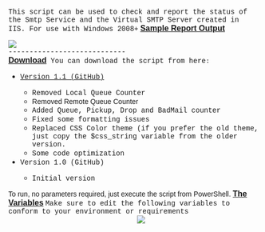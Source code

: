 <span style="font-family: Courier New, Courier, monospace;">This script can be used to check and report the status of the Smtp Service and the Virtual SMTP Server created in IIS. For use with Windows 2008+</span>
<span style="font-family: Courier New, Courier, monospace;"><span style="font-family: &quot;verdana&quot; , sans-serif;">
</span> <span style="font-family: &quot;verdana&quot; , sans-serif;">
</span> <u><span style="font-size: medium;"><b><span style="font-family: &quot;verdana&quot; , sans-serif;">Sample Report Output</span></b></span></u></span>
<div class="separator" style="clear: both; text-align: center;">
</div>
<div class="separator" style="clear: both; text-align: center;">
</div>
<span style="font-family: Courier New, Courier, monospace;"><span style="font-family: &quot;verdana&quot; , sans-serif;">
</span> </span>
<div class="separator" style="clear: both; text-align: center;">
</div>
<div class="separator" style="clear: both; text-align: center;">
</div>
<span style="font-family: Courier New, Courier, monospace;"><span style="font-family: &quot;verdana&quot; , sans-serif;"></span>
</span> <div class="separator" style="clear: both; text-align: center;">
</div>
<span style="font-family: Courier New, Courier, monospace;"><span style="font-family: &quot;verdana&quot; , sans-serif;"><a href="http://2.bp.blogspot.com/-q3QUhe4OrG8/VvvnB61ZxnI/AAAAAAAAAl0/ymeg-mZorGAxeEbGi08vr2A-19A_mC85w/s1600/report_sample.PNG" imageanchor="1"><img border="0" src="https://2.bp.blogspot.com/-q3QUhe4OrG8/VvvnB61ZxnI/AAAAAAAAAl0/ymeg-mZorGAxeEbGi08vr2A-19A_mC85w/s1600/report_sample.PNG" /></a></span> </span>
<div class="separator" style="clear: both; text-align: center;">
</div>
<span style="font-family: Courier New, Courier, monospace;">----------------------------</span>
<div class="separator" style="clear: both; text-align: center;">
</div>
<span style="font-family: Courier New, Courier, monospace;"><span style="font-family: &quot;verdana&quot; , sans-serif;">
</span> <span style="font-family: &quot;verdana&quot; , sans-serif; font-size: medium;"><u><b><span style="font-family: &quot;trebuchet ms&quot; , sans-serif;">Download</span></b></u>&nbsp;</span></span>
<span style="font-family: Courier New, Courier, monospace;">You can download the script from here<span style="font-size: small;">:</span></span>
<span style="font-family: Courier New, Courier, monospace;"><span style="font-family: &quot;verdana&quot; , sans-serif;">
</span> </span>
<ul>
<li><span style="font-family: Courier New, Courier, monospace;"><a href="https://github.com/junecastillote/Get-IISSmtpState" target="_blank">Version 1.1 (GitHub)</a></span></li>
<ul>
<li><span style="font-family: Courier New, Courier, monospace;">Removed Local Queue Counter</span></li>
<li><span style="font-family: Courier New, Courier, monospace;"><span style="font-family: &quot;verdana&quot; , sans-serif;">Removed </span><span style="font-family: &quot;verdana&quot; , sans-serif;">Remote Queue Counter</span></span></li>
<li><span style="font-family: Courier New, Courier, monospace;">Added Queue, Pickup, Drop and BadMail counter</span></li>
<li><span style="font-family: Courier New, Courier, monospace;">Fixed some formatting issues</span></li>
<li><span style="font-family: Courier New, Courier, monospace;">Replaced CSS Color theme (if you prefer the old theme, just copy the $css_string variable from the older version.</span></li>
<li><span style="font-family: Courier New, Courier, monospace;">Some code optimization</span></li>
</ul>
<li><span style="font-family: Courier New, Courier, monospace;">Version 1.0 (GitHub)</span></li>
<ul>
<li><span style="font-family: Courier New, Courier, monospace;">Initial version</span></li>
</ul>
</ul>
<span style="font-family: Courier New, Courier, monospace;"><span style="font-family: &quot;verdana&quot; , sans-serif;">
</span> <span style="font-family: &quot;verdana&quot; , sans-serif;">To run, no parameters required, just execute the script from PowerShell.</span></span>
<span style="font-family: Courier New, Courier, monospace;"><span style="font-family: &quot;verdana&quot; , sans-serif;">
</span> <span style="font-size: medium;"><u><b><span style="font-family: &quot;verdana&quot; , sans-serif;">The Variables</span></b></u></span></span>
<span style="font-family: Courier New, Courier, monospace;">Make sure to edit the following variables to conform to your environment or requirements</span>
<span style="font-family: Courier New, Courier, monospace;"><span style="font-family: &quot;verdana&quot; , sans-serif;">
</span> </span>
<div class="separator" style="clear: both; text-align: center;">
</div>
<div class="separator" style="clear: both; text-align: center;">
<span style="font-family: Courier New, Courier, monospace;"><a href="http://3.bp.blogspot.com/-lcOv9kfpywI/VRVytnwYHnI/AAAAAAAAAfE/xbZ2QyY1AJc/s1600/options.gif" imageanchor="1" style="margin-left: 1em; margin-right: 1em;"><span style="font-family: &quot;verdana&quot; , sans-serif;"></span></a><span style="font-family: &quot;verdana&quot; , sans-serif;"><a href="http://1.bp.blogspot.com/-MuYncZivwGo/Vvvnjr3hb3I/AAAAAAAAAl8/Bd5-ynIa4vQjkEAfMNpp640NKr5tsi82w/s1600/variables_sample.PNG" imageanchor="1"><img border="0" src="https://1.bp.blogspot.com/-MuYncZivwGo/Vvvnjr3hb3I/AAAAAAAAAl8/Bd5-ynIa4vQjkEAfMNpp640NKr5tsi82w/s1600/variables_sample.PNG" /></a></span></span></div>
<div class="separator" style="clear: both; text-align: center;">
<a href="http://4.bp.blogspot.com/-8Ug6pISa_Rw/VRQTv8lLFXI/AAAAAAAAAew/J9wReBEJW9Q/s1600/variables.gif" imageanchor="1" style="margin-left: 1em; margin-right: 1em;"><span style="font-family: Courier New, Courier, monospace;">
</span></a></div>
<span style="font-family: Courier New, Courier, monospace;">
</span> <span style="font-family: &quot;tahoma&quot;; font-size: x-small;"><span style="font-family: &quot;tahoma&quot;; font-size: x-small;"><span style="font-family: &quot;trebuchet ms&quot; , sans-serif;"></span><span style="font-family: &quot;trebuchet ms&quot; , sans-serif;"></span></span>
</span>
